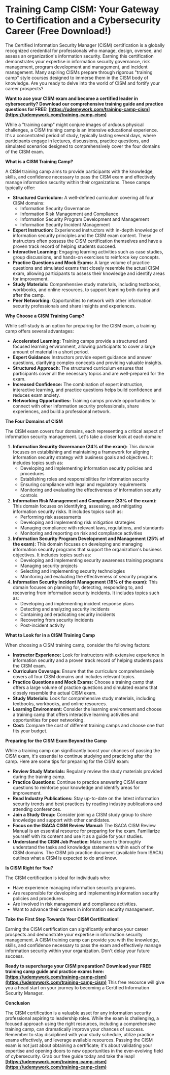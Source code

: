 # Training Camp CISM: Your Gateway to Certification and a Cybersecurity Career (Free Download!)

The Certified Information Security Manager (CISM) certification is a globally recognized credential for professionals who manage, design, oversee, and assess an organization's information security. Earning this certification demonstrates your expertise in information security governance, risk management, program development and management, and incident management. Many aspiring CISMs prepare through rigorous "training camp" style courses designed to immerse them in the CISM body of knowledge. Are you ready to delve into the world of CISM and fortify your career prospects?

**Want to ace your CISM exam and become a certified leader in cybersecurity? Download our comprehensive training guide and practice questions for FREE: [https://udemywork.com/training-camp-cism](https://udemywork.com/training-camp-cism)**

While a "training camp" might conjure images of arduous physical challenges, a CISM training camp is an intensive educational experience. It's a concentrated period of study, typically lasting several days, where participants engage in lectures, discussions, practice questions, and simulated scenarios designed to comprehensively cover the four domains of the CISM exam.

**What is a CISM Training Camp?**

A CISM training camp aims to provide participants with the knowledge, skills, and confidence necessary to pass the CISM exam and effectively manage information security within their organizations. These camps typically offer:

*   **Structured Curriculum:** A well-defined curriculum covering all four CISM domains:
    *   Information Security Governance
    *   Information Risk Management and Compliance
    *   Information Security Program Development and Management
    *   Information Security Incident Management
*   **Expert Instruction:** Experienced instructors with in-depth knowledge of information security principles and the CISM exam content. These instructors often possess the CISM certification themselves and have a proven track record of helping students succeed.
*   **Interactive Learning:** Engaging learning activities such as case studies, group discussions, and hands-on exercises to reinforce key concepts.
*   **Practice Questions and Mock Exams:** A large volume of practice questions and simulated exams that closely resemble the actual CISM exam, allowing participants to assess their knowledge and identify areas for improvement.
*   **Study Materials:** Comprehensive study materials, including textbooks, workbooks, and online resources, to support learning both during and after the camp.
*   **Peer Networking:** Opportunities to network with other information security professionals and share insights and experiences.

**Why Choose a CISM Training Camp?**

While self-study is an option for preparing for the CISM exam, a training camp offers several advantages:

*   **Accelerated Learning:** Training camps provide a structured and focused learning environment, allowing participants to cover a large amount of material in a short period.
*   **Expert Guidance:** Instructors provide expert guidance and answer questions, clarifying complex concepts and providing valuable insights.
*   **Structured Approach:** The structured curriculum ensures that participants cover all the necessary topics and are well-prepared for the exam.
*   **Increased Confidence:** The combination of expert instruction, interactive learning, and practice questions helps build confidence and reduces exam anxiety.
*   **Networking Opportunities:** Training camps provide opportunities to connect with other information security professionals, share experiences, and build a professional network.

**The Four Domains of CISM**

The CISM exam covers four domains, each representing a critical aspect of information security management. Let's take a closer look at each domain:

1.  **Information Security Governance (24% of the exam):** This domain focuses on establishing and maintaining a framework for aligning information security strategy with business goals and objectives. It includes topics such as:
    *   Developing and implementing information security policies and procedures
    *   Establishing roles and responsibilities for information security
    *   Ensuring compliance with legal and regulatory requirements
    *   Monitoring and evaluating the effectiveness of information security controls
2.  **Information Risk Management and Compliance (33% of the exam):** This domain focuses on identifying, assessing, and mitigating information security risks. It includes topics such as:
    *   Performing risk assessments
    *   Developing and implementing risk mitigation strategies
    *   Managing compliance with relevant laws, regulations, and standards
    *   Monitoring and reporting on risk and compliance activities
3.  **Information Security Program Development and Management (25% of the exam):** This domain focuses on developing and managing information security programs that support the organization's business objectives. It includes topics such as:
    *   Developing and implementing security awareness training programs
    *   Managing security projects
    *   Selecting and implementing security technologies
    *   Monitoring and evaluating the effectiveness of security programs
4.  **Information Security Incident Management (18% of the exam):** This domain focuses on planning for, detecting, responding to, and recovering from information security incidents. It includes topics such as:
    *   Developing and implementing incident response plans
    *   Detecting and analyzing security incidents
    *   Containing and eradicating security incidents
    *   Recovering from security incidents
    *   Post-incident activity

**What to Look for in a CISM Training Camp**

When choosing a CISM training camp, consider the following factors:

*   **Instructor Experience:** Look for instructors with extensive experience in information security and a proven track record of helping students pass the CISM exam.
*   **Curriculum Coverage:** Ensure that the curriculum comprehensively covers all four CISM domains and includes relevant topics.
*   **Practice Questions and Mock Exams:** Choose a training camp that offers a large volume of practice questions and simulated exams that closely resemble the actual CISM exam.
*   **Study Materials:** Look for comprehensive study materials, including textbooks, workbooks, and online resources.
*   **Learning Environment:** Consider the learning environment and choose a training camp that offers interactive learning activities and opportunities for peer networking.
*   **Cost:** Compare the cost of different training camps and choose one that fits your budget.

**Preparing for the CISM Exam Beyond the Camp**

While a training camp can significantly boost your chances of passing the CISM exam, it's essential to continue studying and practicing after the camp. Here are some tips for preparing for the CISM exam:

*   **Review Study Materials:** Regularly review the study materials provided during the training camp.
*   **Practice Questions:** Continue to practice answering CISM exam questions to reinforce your knowledge and identify areas for improvement.
*   **Read Industry Publications:** Stay up-to-date on the latest information security trends and best practices by reading industry publications and attending conferences.
*   **Join a Study Group:** Consider joining a CISM study group to share knowledge and support with other candidates.
*   **Focus on the ISACA CISM Review Manual:** The ISACA CISM Review Manual is an essential resource for preparing for the exam. Familiarize yourself with its content and use it as a guide for your studies.
*   **Understand the CISM Job Practice:** Make sure to thoroughly understand the tasks and knowledge statements within each of the CISM domains. The CISM job practice document (available from ISACA) outlines what a CISM is expected to do and know.

**Is CISM Right for You?**

The CISM certification is ideal for individuals who:

*   Have experience managing information security programs.
*   Are responsible for developing and implementing information security policies and procedures.
*   Are involved in risk management and compliance activities.
*   Want to advance their careers in information security management.

**Take the First Step Towards Your CISM Certification!**

Earning the CISM certification can significantly enhance your career prospects and demonstrate your expertise in information security management. A CISM training camp can provide you with the knowledge, skills, and confidence necessary to pass the exam and effectively manage information security within your organization. Don't delay your future success.

**Ready to supercharge your CISM preparation? Download your FREE training camp guide and practice exams here: [https://udemywork.com/training-camp-cism](https://udemywork.com/training-camp-cism)** This free resource will give you a head start on your journey to becoming a Certified Information Security Manager.

**Conclusion**

The CISM certification is a valuable asset for any information security professional aspiring to leadership roles. While the exam is challenging, a focused approach using the right resources, including a comprehensive training camp, can dramatically improve your chances of success. Remember to stay disciplined with your study schedule, utilize practice exams effectively, and leverage available resources. Passing the CISM exam is not just about obtaining a certificate; it's about validating your expertise and opening doors to new opportunities in the ever-evolving field of cybersecurity. Grab our free guide today and take the leap! **[https://udemywork.com/training-camp-cism](https://udemywork.com/training-camp-cism)**
